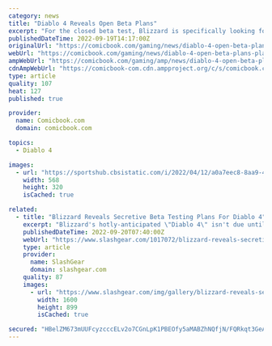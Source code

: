 ```yaml
---
category: news
title: "Diablo 4 Reveals Open Beta Plans"
excerpt: "For the closed beta test, Blizzard is specifically looking for players \"who have recently spent significant amounts of time playing the end-game experiences of Diablo II: Resurrected and Diablo III .\" ..."
publishedDateTime: 2022-09-19T14:17:00Z
originalUrl: "https://comicbook.com/gaming/news/diablo-4-open-beta-plans-playstation-xbox-pc-blizzard/"
webUrl: "https://comicbook.com/gaming/news/diablo-4-open-beta-plans-playstation-xbox-pc-blizzard/"
ampWebUrl: "https://comicbook.com/gaming/amp/news/diablo-4-open-beta-plans-playstation-xbox-pc-blizzard/"
cdnAmpWebUrl: "https://comicbook-com.cdn.ampproject.org/c/s/comicbook.com/gaming/amp/news/diablo-4-open-beta-plans-playstation-xbox-pc-blizzard/"
type: article
quality: 107
heat: 127
published: true

provider:
  name: Comicbook.com
  domain: comicbook.com

topics:
  - Diablo 4

images:
  - url: "https://sportshub.cbsistatic.com/i/2022/04/12/a0a7eec8-8aa9-4871-b5e0-bb735e3e3b25/gta-6.png?width=568&height=320"
    width: 568
    height: 320
    isCached: true

related:
  - title: "Blizzard Reveals Secretive Beta Testing Plans For Diablo 4"
    excerpt: "Blizzard's hotly-anticipated \"Diablo 4\" isn't due until next year, but there is some good news for the franchise's most loyal fans: a closed beta testing phase."
    publishedDateTime: 2022-09-20T07:40:00Z
    webUrl: "https://www.slashgear.com/1017072/blizzard-reveals-secretive-beta-testing-plans-for-diablo-4/"
    type: article
    provider:
      name: SlashGear
      domain: slashgear.com
    quality: 87
    images:
      - url: "https://www.slashgear.com/img/gallery/blizzard-reveals-secretive-beta-testing-plans-for-diablo-4/l-intro-1663698781.jpg"
        width: 1600
        height: 899
        isCached: true

secured: "HBelZM673mUUFcyzcccELv2o7CGnLpK1PBEOfy5aMABZhNQfjN/FQRkqt3GeAB4H1CXvUhvikDMUyO/3QDGDq5DhvEluMvVmBO/2dn84XXVnV2w38hdbd+ZYS36YDjKEPix6yS+t0IYBAGsUmhraFUooqAmqNZ2/TyNahaGJJibovLGWCklLsGbk7QTDQUHVkDdHnZUAScgsZN+K/yC+UVGXbUS6EDDvSk2lRCAoHphXweYojD4bSFjqnGmNath6ce/njtPHLVgMVBmR2DjMWB9/6XVZlaccyMQF06gOJofXRCswhUZcRUQ6tGhKbpLIQ0FztwRVBV1Mq051cY3mMhkGKUveYnwQmOt4u5sHmoM=;hkmjZnPn4xidGQ9fVPiwqg=="
---
```


